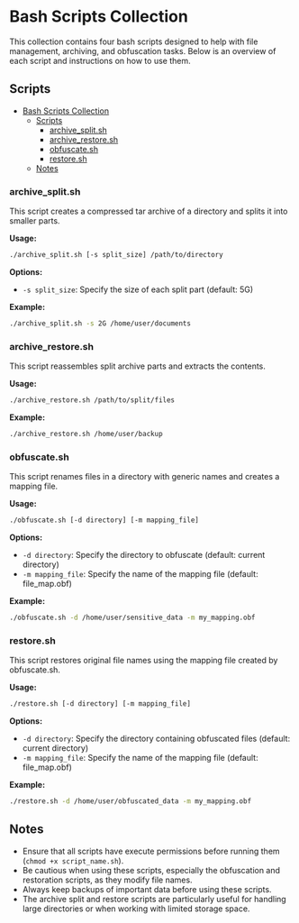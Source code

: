 # Bash Scripts Collection

This collection contains four bash scripts designed to help with file management, archiving, and obfuscation tasks. Below is an overview of each script and instructions on how to use them.

## Scripts

- [Bash Scripts Collection](#bash-scripts-collection)
  - [Scripts](#scripts)
    - [archive\_split.sh](#archive_splitsh)
    - [archive\_restore.sh](#archive_restoresh)
    - [obfuscate.sh](#obfuscatesh)
    - [restore.sh](#restoresh)
  - [Notes](#notes)

### archive_split.sh

This script creates a compressed tar archive of a directory and splits it into smaller parts.

**Usage:**
```bash
./archive_split.sh [-s split_size] /path/to/directory
```

**Options:**
- `-s split_size`: Specify the size of each split part (default: 5G)

**Example:**
```bash
./archive_split.sh -s 2G /home/user/documents
```

### archive_restore.sh

This script reassembles split archive parts and extracts the contents.

**Usage:**
```bash
./archive_restore.sh /path/to/split/files
```

**Example:**
```bash
./archive_restore.sh /home/user/backup
```

### obfuscate.sh

This script renames files in a directory with generic names and creates a mapping file.

**Usage:**
```bash
./obfuscate.sh [-d directory] [-m mapping_file]
```

**Options:**
- `-d directory`: Specify the directory to obfuscate (default: current directory)
- `-m mapping_file`: Specify the name of the mapping file (default: file_map.obf)

**Example:**
```bash
./obfuscate.sh -d /home/user/sensitive_data -m my_mapping.obf
```

### restore.sh

This script restores original file names using the mapping file created by obfuscate.sh.

**Usage:**
```bash
./restore.sh [-d directory] [-m mapping_file]
```

**Options:**
- `-d directory`: Specify the directory containing obfuscated files (default: current directory)
- `-m mapping_file`: Specify the name of the mapping file (default: file_map.obf)

**Example:**
```bash
./restore.sh -d /home/user/obfuscated_data -m my_mapping.obf
```

## Notes

- Ensure that all scripts have execute permissions before running them (`chmod +x script_name.sh`).
- Be cautious when using these scripts, especially the obfuscation and restoration scripts, as they modify file names.
- Always keep backups of important data before using these scripts.
- The archive split and restore scripts are particularly useful for handling large directories or when working with limited storage space.